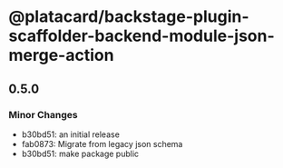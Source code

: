 # @platacard/backstage-plugin-scaffolder-backend-module-json-merge-action

## 0.5.0

### Minor Changes

- b30bd51: an initial release
- fab0873: Migrate from legacy json schema
- b30bd51: make package public
